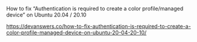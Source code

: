 How to fix “Authentication is required to create a color profile/managed device” on Ubuntu 20.04 / 20.10

https://devanswers.co/how-to-fix-authentication-is-required-to-create-a-color-profile-managed-device-on-ubuntu-20-04-20-10/

